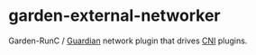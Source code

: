 # garden-external-networker
Garden-RunC / [Guardian](https://github.com/cloudfoundry-incubator/guardian) network plugin that drives [CNI](https://github.com/containernetworking/cni) plugins.
